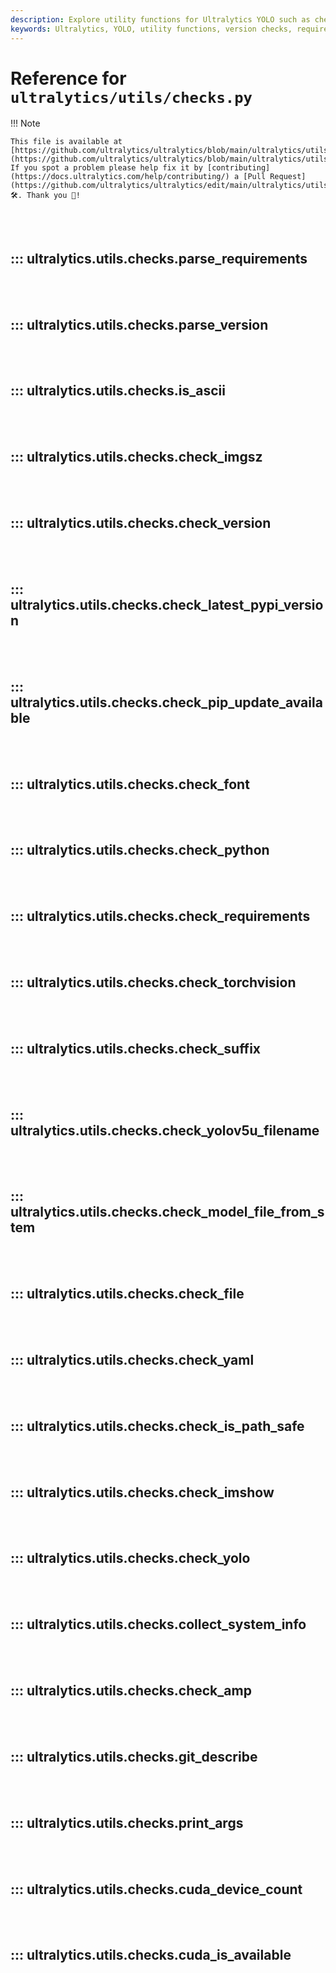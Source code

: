 ```yaml
---
description: Explore utility functions for Ultralytics YOLO such as checking versions, image sizes, and requirements.
keywords: Ultralytics, YOLO, utility functions, version checks, requirements, image size
---
```


# Reference for `ultralytics/utils/checks.py`

!!! Note

    This file is available at [https://github.com/ultralytics/ultralytics/blob/main/ultralytics/utils/checks.py](https://github.com/ultralytics/ultralytics/blob/main/ultralytics/utils/checks.py). If you spot a problem please help fix it by [contributing](https://docs.ultralytics.com/help/contributing/) a [Pull Request](https://github.com/ultralytics/ultralytics/edit/main/ultralytics/utils/checks.py) 🛠️. Thank you 🙏!

<br><br>

## ::: ultralytics.utils.checks.parse_requirements

<br><br>

## ::: ultralytics.utils.checks.parse_version

<br><br>

## ::: ultralytics.utils.checks.is_ascii

<br><br>

## ::: ultralytics.utils.checks.check_imgsz

<br><br>

## ::: ultralytics.utils.checks.check_version

<br><br>

## ::: ultralytics.utils.checks.check_latest_pypi_version

<br><br>

## ::: ultralytics.utils.checks.check_pip_update_available

<br><br>

## ::: ultralytics.utils.checks.check_font

<br><br>

## ::: ultralytics.utils.checks.check_python

<br><br>

## ::: ultralytics.utils.checks.check_requirements

<br><br>

## ::: ultralytics.utils.checks.check_torchvision

<br><br>

## ::: ultralytics.utils.checks.check_suffix

<br><br>

## ::: ultralytics.utils.checks.check_yolov5u_filename

<br><br>

## ::: ultralytics.utils.checks.check_model_file_from_stem

<br><br>

## ::: ultralytics.utils.checks.check_file

<br><br>

## ::: ultralytics.utils.checks.check_yaml

<br><br>

## ::: ultralytics.utils.checks.check_is_path_safe

<br><br>

## ::: ultralytics.utils.checks.check_imshow

<br><br>

## ::: ultralytics.utils.checks.check_yolo

<br><br>

## ::: ultralytics.utils.checks.collect_system_info

<br><br>

## ::: ultralytics.utils.checks.check_amp

<br><br>

## ::: ultralytics.utils.checks.git_describe

<br><br>

## ::: ultralytics.utils.checks.print_args

<br><br>

## ::: ultralytics.utils.checks.cuda_device_count

<br><br>

## ::: ultralytics.utils.checks.cuda_is_available

<br><br>